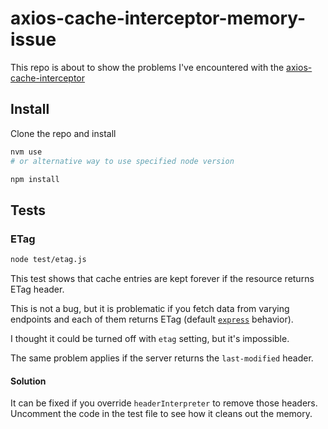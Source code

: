 # axios-cache-interceptor-memory-issue

This repo is about to show the problems I've encountered with the
[axios-cache-interceptor](https://axios-cache-interceptor.js.org/)

## Install

Clone the repo and install

```bash
nvm use
# or alternative way to use specified node version

npm install
```

## Tests

### ETag

```bash
node test/etag.js
```

This test shows that cache entries are kept forever if the resource returns ETag header.

This is not a bug, but it is problematic if you fetch data from varying endpoints
and each of them returns ETag (default [`express`](https://expressjs.com/) behavior).

I thought it could be turned off with `etag` setting, but it's impossible.

The same problem applies if the server returns the `last-modified` header.

#### Solution

It can be fixed if you override `headerInterpreter` to remove those headers.
Uncomment the code in the test file to see how it cleans out the memory.
